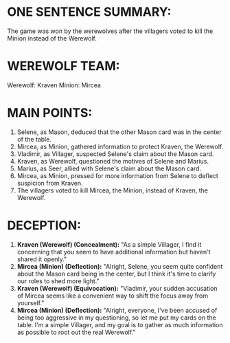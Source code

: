 # ONE SENTENCE SUMMARY:
The game was won by the werewolves after the villagers voted to kill the Minion instead of the Werewolf.

# WEREWOLF TEAM:
Werewolf: Kraven
Minion: Mircea

# MAIN POINTS:
1. Selene, as Mason, deduced that the other Mason card was in the center of the table.
2. Mircea, as Minion, gathered information to protect Kraven, the Werewolf.
3. Vladimir, as Villager, suspected Selene's claim about the Mason card.
4. Kraven, as Werewolf, questioned the motives of Selene and Marius.
5. Marius, as Seer, allied with Selene's claim about the Mason card.
6. Mircea, as Minion, pressed for more information from Selene to deflect suspicion from Kraven.
7. The villagers voted to kill Mircea, the Minion, instead of Kraven, the Werewolf.

# DECEPTION:
1. **Kraven (Werewolf) (Concealment):** "As a simple Villager, I find it concerning that you seem to have additional information but haven't shared it openly."
2. **Mircea (Minion) (Deflection):** "Alright, Selene, you seem quite confident about the Mason card being in the center, but I think it's time to clarify our roles to shed more light."
3. **Kraven (Werewolf) (Equivocation):** "Vladimir, your sudden accusation of Mircea seems like a convenient way to shift the focus away from yourself."
4. **Mircea (Minion) (Deflection):** "Alright, everyone, I've been accused of being too aggressive in my questioning, so let me put my cards on the table. I'm a simple Villager, and my goal is to gather as much information as possible to root out the real Werewolf."